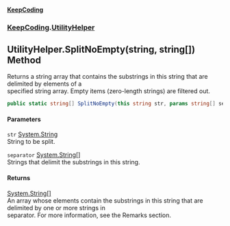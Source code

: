 #### [KeepCoding](index.md 'index')
### [KeepCoding](KeepCoding.md 'KeepCoding').[UtilityHelper](UtilityHelper.md 'KeepCoding.UtilityHelper')
## UtilityHelper.SplitNoEmpty(string, string[]) Method
Returns a string array that contains the substrings in this string that are delimited by elements of a  
specified string array. Empty items (zero-length strings) are filtered out.
```csharp
public static string[] SplitNoEmpty(this string str, params string[] separator);
```
#### Parameters
<a name='KeepCoding.UtilityHelper.SplitNoEmpty(string.string..).str'></a>
`str` [System.String](https://docs.microsoft.com/en-us/dotnet/api/System.String 'System.String')  
String to be split.
  
<a name='KeepCoding.UtilityHelper.SplitNoEmpty(string.string..).separator'></a>
`separator` [System.String](https://docs.microsoft.com/en-us/dotnet/api/System.String 'System.String')[[]](https://docs.microsoft.com/en-us/dotnet/api/System.Array 'System.Array')  
Strings that delimit the substrings in this string.
  
#### Returns
[System.String](https://docs.microsoft.com/en-us/dotnet/api/System.String 'System.String')[[]](https://docs.microsoft.com/en-us/dotnet/api/System.Array 'System.Array')  
An array whose elements contain the substrings in this string that are delimited by one or more strings in  
separator. For more information, see the Remarks section.
